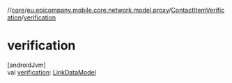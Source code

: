 //[core](../../../index.md)/[eu.epicompany.mobile.core.network.model.proxy](../index.md)/[ContactItemVerification](index.md)/[verification](verification.md)

# verification

[androidJvm]\
val [verification](verification.md): [LinkDataModel](../../eu.epicompany.mobile.core.network.hypermedia/-link-data-model/index.md)
